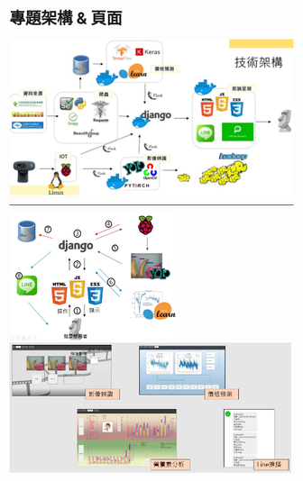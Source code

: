 # 專題架構 & 頁面

<img src="https://github.com/comet-602/fullpage/blob/master/img/project_struc.jpg?raw=true"  width="800" />

------
<div>
<img src="https://github.com/comet-602/fullpage/blob/master/img/web_struc.jpg?raw=true"  width="300" />
<img src="https://github.com/comet-602/fullpage/blob/master/img/web.jpg?raw=true"  width="500" />
</div>
